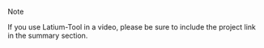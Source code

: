 
> [!NOTE]
> If you use Latium-Tool in a video, please be sure to include the project link in the summary section.

